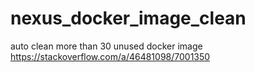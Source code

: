 # nexus_docker_image_clean
auto clean more than 30 unused docker image https://stackoverflow.com/a/46481098/7001350
